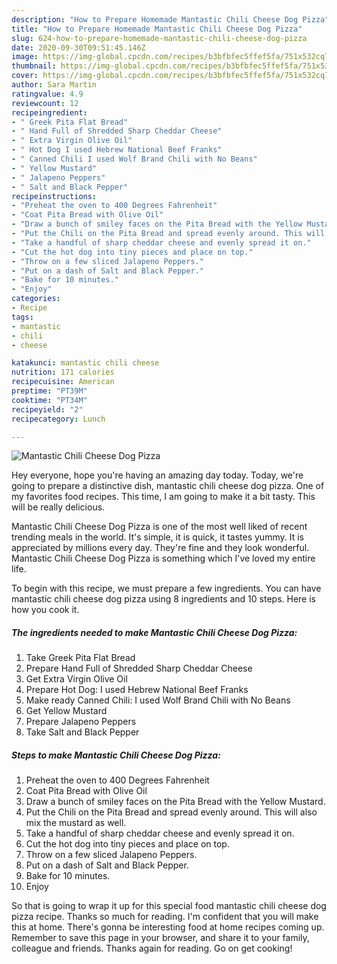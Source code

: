 ```yaml
---
description: "How to Prepare Homemade Mantastic Chili Cheese Dog Pizza"
title: "How to Prepare Homemade Mantastic Chili Cheese Dog Pizza"
slug: 624-how-to-prepare-homemade-mantastic-chili-cheese-dog-pizza
date: 2020-09-30T09:51:45.146Z
image: https://img-global.cpcdn.com/recipes/b3bfbfec5ffef5fa/751x532cq70/mantastic-chili-cheese-dog-pizza-recipe-main-photo.jpg
thumbnail: https://img-global.cpcdn.com/recipes/b3bfbfec5ffef5fa/751x532cq70/mantastic-chili-cheese-dog-pizza-recipe-main-photo.jpg
cover: https://img-global.cpcdn.com/recipes/b3bfbfec5ffef5fa/751x532cq70/mantastic-chili-cheese-dog-pizza-recipe-main-photo.jpg
author: Sara Martin
ratingvalue: 4.9
reviewcount: 12
recipeingredient:
- " Greek Pita Flat Bread"
- " Hand Full of Shredded Sharp Cheddar Cheese"
- " Extra Virgin Olive Oil"
- " Hot Dog I used Hebrew National Beef Franks"
- " Canned Chili I used Wolf Brand Chili with No Beans"
- " Yellow Mustard"
- " Jalapeno Peppers"
- " Salt and Black Pepper"
recipeinstructions:
- "Preheat the oven to 400 Degrees Fahrenheit"
- "Coat Pita Bread with Olive Oil"
- "Draw a bunch of smiley faces on the Pita Bread with the Yellow Mustard."
- "Put the Chili on the Pita Bread and spread evenly around. This will also mix the mustard as well."
- "Take a handful of sharp cheddar cheese and evenly spread it on."
- "Cut the hot dog into tiny pieces and place on top."
- "Throw on a few sliced Jalapeno Peppers."
- "Put on a dash of Salt and Black Pepper."
- "Bake for 10 minutes."
- "Enjoy"
categories:
- Recipe
tags:
- mantastic
- chili
- cheese

katakunci: mantastic chili cheese 
nutrition: 171 calories
recipecuisine: American
preptime: "PT39M"
cooktime: "PT34M"
recipeyield: "2"
recipecategory: Lunch

---
```



![Mantastic Chili Cheese Dog Pizza](https://img-global.cpcdn.com/recipes/b3bfbfec5ffef5fa/751x532cq70/mantastic-chili-cheese-dog-pizza-recipe-main-photo.jpg)

Hey everyone, hope you're having an amazing day today. Today, we're going to prepare a distinctive dish, mantastic chili cheese dog pizza. One of my favorites food recipes. This time, I am going to make it a bit tasty. This will be really delicious.

Mantastic Chili Cheese Dog Pizza is one of the most well liked of recent trending meals in the world. It's simple, it is quick, it tastes yummy. It is appreciated by millions every day. They're fine and they look wonderful. Mantastic Chili Cheese Dog Pizza is something which I've loved my entire life.




To begin with this recipe, we must prepare a few ingredients. You can have mantastic chili cheese dog pizza using 8 ingredients and 10 steps. Here is how you cook it.

<!--inarticleads1-->

##### The ingredients needed to make Mantastic Chili Cheese Dog Pizza:

1. Take  Greek Pita Flat Bread
1. Prepare  Hand Full of Shredded Sharp Cheddar Cheese
1. Get  Extra Virgin Olive Oil
1. Prepare  Hot Dog: I used Hebrew National Beef Franks
1. Make ready  Canned Chili: I used Wolf Brand Chili with No Beans
1. Get  Yellow Mustard
1. Prepare  Jalapeno Peppers
1. Take  Salt and Black Pepper




<!--inarticleads2-->

##### Steps to make Mantastic Chili Cheese Dog Pizza:

1. Preheat the oven to 400 Degrees Fahrenheit
1. Coat Pita Bread with Olive Oil
1. Draw a bunch of smiley faces on the Pita Bread with the Yellow Mustard.
1. Put the Chili on the Pita Bread and spread evenly around. This will also mix the mustard as well.
1. Take a handful of sharp cheddar cheese and evenly spread it on.
1. Cut the hot dog into tiny pieces and place on top.
1. Throw on a few sliced Jalapeno Peppers.
1. Put on a dash of Salt and Black Pepper.
1. Bake for 10 minutes.
1. Enjoy




So that is going to wrap it up for this special food mantastic chili cheese dog pizza recipe. Thanks so much for reading. I'm confident that you will make this at home. There's gonna be interesting food at home recipes coming up. Remember to save this page in your browser, and share it to your family, colleague and friends. Thanks again for reading. Go on get cooking!
